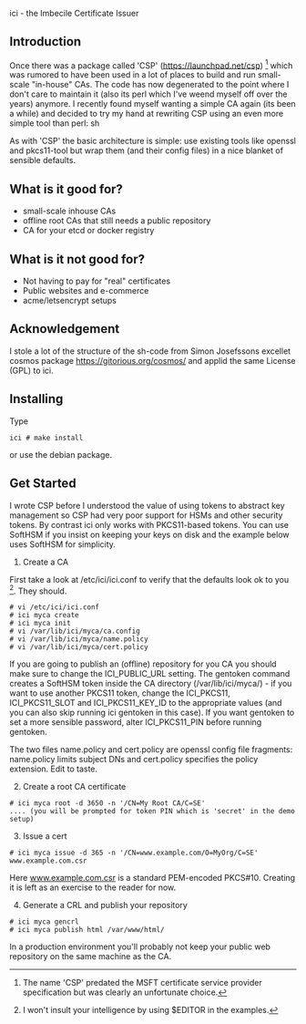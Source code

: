 ici - the Imbecile Certificate Issuer

Introduction
------------

Once there was a package called 'CSP' (https://launchpad.net/csp) [^aboutthename] which was rumored to have been used in a lot of places to build and run small-scale "in-house" CAs. The code has now degenerated to the point where I don't care to maintain it (also its perl which I've weend myself off over the years) anymore. I recently found myself wanting a simple CA again (its been a while) and decided to try my hand at rewriting CSP using an even more simple tool than perl: sh

As with 'CSP' the basic architecture is simple: use existing tools like openssl and pkcs11-tool but wrap them (and their config files) in a nice blanket of sensible defaults.

What is it good for?
-----------------

* small-scale inhouse CAs
* offline root CAs that still needs a public repository
* CA for your etcd or docker registry

What is it not good for?
----------------------

* Not having to pay for "real" certificates
* Public websites and e-commerce
* acme/letsencrypt setups

Acknowledgement
---------------

I stole a lot of the structure of the sh-code from Simon Josefssons excellet cosmos package https://gitorious.org/cosmos/ and applid the same License (GPL) to ici.

Installing
----------

Type

```
ici # make install
```

or use the debian package.

Get Started
-----------

I wrote CSP before I understood the value of using tokens to abstract key management so CSP had very poor support for HSMs and other security tokens. By contrast ici only works with PKCS11-based tokens. You can use SoftHSM if you insist on keeping your keys on disk and the example below uses SoftHSM for simplicity.

1. Create a CA

First take a look at /etc/ici/ici.conf to verify that the defaults look ok to you [^vim]. They should.

```
# vi /etc/ici/ici.conf
# ici myca create
# ici myca init
# vi /var/lib/ici/myca/ca.config
# vi /var/lib/ici/myca/name.policy
# vi /var/lib/ici/myca/cert.policy
```

If you are going to publish an (offline) repository for you CA you should make sure to change the ICI_PUBLIC_URL setting.  The gentoken command creates a SoftHSM token inside the CA directory (/var/lib/ici/myca/) - if you want to use another PKCS11 token, change the ICI_PKCS11, ICI_PKCS11_SLOT and ICI_PKCS11_KEY_ID to the appropriate values (and you can also skip running ici gentoken in this case). If you want gentoken to set a more sensible password, alter ICI_PKCS11_PIN before running gentoken.

The two files name.policy and cert.policy are openssl config file fragments: name.policy limits subject DNs and cert.policy specifies the policy extension. Edit to taste.

2. Create a root CA certificate

```
# ici myca root -d 3650 -n '/CN=My Root CA/C=SE'
.... (you will be prompted for token PIN which is 'secret' in the demo setup)
```

3. Issue a cert

```
# ici myca issue -d 365 -n '/CN=www.example.com/O=MyOrg/C=SE' www.example.com.csr
```

Here www.example.com.csr is a standard PEM-encoded PKCS#10. Creating it is left as an exercise to the reader for now.

4. Generate a CRL and publish your repository

```
# ici myca gencrl
# ici myca publish html /var/www/html/
```

In a production environment you'll probably not keep your public web repository on the same machine as the CA.

[^aboutthename]: The name 'CSP' predated the MSFT certificate service provider specification but was clearly an unfortunate choice.

[^vim]: I won't insult your intelligence by using $EDITOR in the examples.
